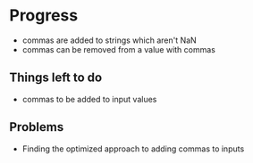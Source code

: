 # Progress

- commas are added to strings which aren't NaN
- commas can be removed from a value with commas

## Things left to do

- commas to be added to input values

## Problems

- Finding the optimized approach to adding commas to inputs
